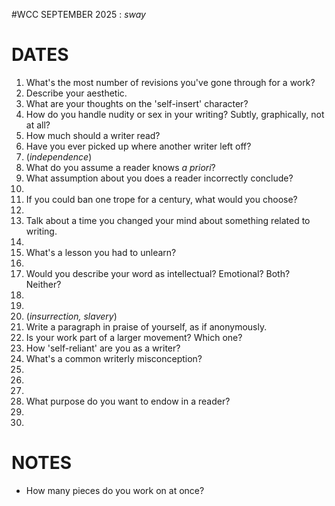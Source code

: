 #WCC SEPTEMBER 2025 : *sway*
<!-- Leaves of Grass -->

# DATES
1. What's the most number of revisions you've gone through for a work?
2. Describe your aesthetic.
3. What are your thoughts on the 'self-insert' character? 
4. How do you handle nudity or sex in your writing? Subtly, graphically, not at all?
5. How much should a writer read?
6. Have you ever picked up where another writer left off?
7. (*independence*)
8. What do you assume a reader knows *a priori*?
9. What assumption about you does a reader incorrectly conclude?
10. 
11. If you could ban one trope for a century, what would you choose?
12. 
13. Talk about a time you changed your mind about something related to writing.
14. 
15. What's a lesson you had to unlearn?
16. 
17. Would you describe your word as intellectual? Emotional? Both? Neither?
18. 
19. 
20. (*insurrection, slavery*)
21. Write a paragraph in praise of yourself, as if anonymously.
22. Is your work part of a larger movement? Which one?
23. How 'self-reliant' are you as a writer?
24. What's a common writerly misconception?
25. 
26. 
27. 
28. What purpose do you want to endow in a reader?
29. 
30. 


# NOTES
- How many pieces do you work on at once?
